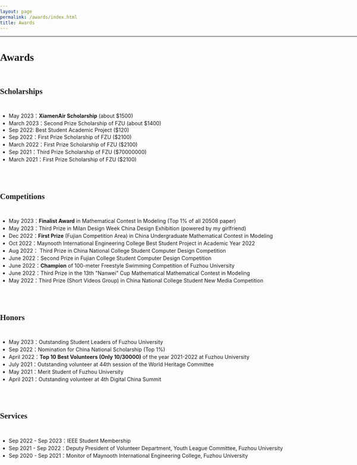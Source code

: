 ```yaml
---
layout: page
permalink: /awards/index.html
title: Awards
---
```


--------------------------------------------------------------------

<style>
html,body {
     width: 100%;
     height: 100%;
     margin: 0;
     padding: 0;
}

body {
    min-width: 1024px;
    min-height: 600px;
    user-select: none; /* Don't select the text while dragging the page with the mouse */
}

#main {
    width: 100%;
    height: 100%;
}
</style>

# <font face="Verdana"> Awards </font><br/>&nbsp;

## <font face="Verdana">Scholarships</font><br/>&nbsp;

- May 2023：**XiamenAir Scholarship** (about $1500)
- March 2023：Second Prize Scholarship of FZU (about $1400)
- Sep 2022: Best Student Academic Project ($120)
- Sep 2022：First Prize Scholarship of FZU ($2100)
- March 2022：First Prize Scholarship of FZU ($2100)
- Sep 2021：Third Prize Scholarship of FZU ($70000000)
- March 2021：First Prize Scholarship of FZU ($2100)

<br/>&nbsp;

## <font face="Verdana">Competitions</font><br/>&nbsp;

- May 2023：**Finalist Award** in Mathematical Contest In Modeling (Top 1% of all 20508 paper)
- May 2023：Third Prize in Milan Design Week China Design Exhibition (powered by my girlfriend)
- Dec 2022：**First Prize** (Fujian Competition Area) in China Undergraduate Mathematical Contest in Modeling
- Oct 2022：Maynooth International Engineering College Best Student Project in Academic Year 2022
- Aug 2022： Third Prize in China National College Student Computer Design Competition
- June 2022：Second Prize in Fujian College Student Computer Design Competition
- June 2022：**Champion** of 100-meter Freestyle Swimming Competition of Fuzhou University
- June 2022：Third Prize in the 13th "Nanwei" Cup Mathematical Mathematical Contest in Modeling
- May 2022：Third Prize (Short Videos Group) in China National College Student New Media Competition

<br/>&nbsp;

## <font face="Verdana">Honors</font><br/>&nbsp;

- May 2023：Outstanding Student Leaders of Fuzhou University
- Sep 2022：Nomination for China National Scholarship (Top 1%)
- April 2022：**Top 10 Best Volunteers (Only 10/30000)** of the year 2021-2022 at Fuzhou University
- July 2021：Outstanding volunteer at 44th session of the World Heritage Committee
- May 2021：Merit Student of Fuzhou University
- April 2021：Outstanding volunteer at 4th Digital China Summit

<br/>&nbsp;

## <font face="Verdana">Services</font><br/>&nbsp;

- Sep 2022 - Sep 2023：IEEE Student Membership
- Sep 2021 - Sep 2022：Deputy President of Volunteer Department, Youth League Committee, Fuzhou University
- Sep 2020 - Sep 2021：Monitor of Maynooth International Engineering College, Fuzhou University

<br/>&nbsp;